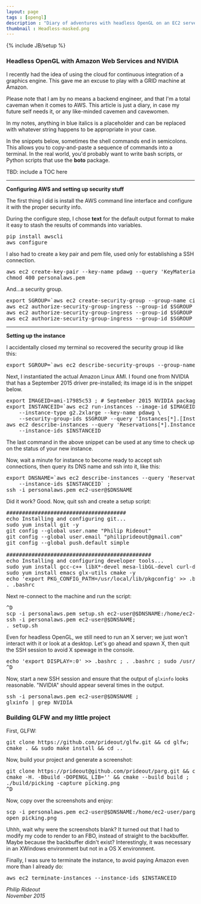 ```yaml
---
layout: page
tags : [opengl]
description : "Diary of adventures with headless OpenGL on an EC2 server."
thumbnail : Headless-masked.png
---
```

{% include JB/setup %}

### Headless OpenGL with Amazon Web Services and NVIDIA

I recently had the idea of using the cloud for continuous integration of a graphics engine.  This gave me an excuse to play with a GRID machine at Amazon.

Please note that I am by no means a backend engineer, and that I'm a total caveman when it comes to AWS.  This article is just a diary, in case my future self needs it, or any like-minded cavemen and cavewomen.

In my notes, anything in <span class="madlib">blue italics</span> is a placeholder and can be replaced with whatever string happens to be appropriate in your case.

In the snippets below, sometimes the shell commands end in semicolons.  This allows you to copy-and-paste a sequence of commands into a terminal.  In the real world, you'd probably want to write bash scripts, or Python scripts that use the <b>boto</b> package.

TBD: include a TOC here

---

**Configuring AWS and setting up security stuff**

The first thing I did is install the AWS command line interface and configure it with the proper security info.

During the configure step, I chose <b>text</b> for the default output format to make it easy to stash the results of commands into variables.

<pre>
pip install awscli
aws configure
</pre>

I also had to create a key pair and pem file, used only for establishing a SSH connection.

<pre>
aws ec2 create-key-pair --key-name <span class="madlib">pdawg</span> --query 'KeyMaterial' > <span class="madlib">personalaws.pem</span>
chmod 400 <span class="madlib">personalaws.pem</span>
</pre>

And...a security group.

<pre>
export SGROUP=`aws ec2 create-security-group --group-name <span class="madlib">cisec</span> --description "headless"` ;
aws ec2 authorize-security-group-ingress --group-id $SGROUP --protocol tcp --port 22 --cidr 0.0.0.0/0 ;
aws ec2 authorize-security-group-ingress --group-id $SGROUP --protocol tcp --port 80 --cidr 0.0.0.0/0 ;
aws ec2 authorize-security-group-ingress --group-id $SGROUP --protocol tcp --port 8080 --cidr 0.0.0.0/0
</pre>

---

**Setting up the instance**

I accidentally closed my terminal so recovered the security group id like this:

<pre>
export SGROUP=`aws ec2 describe-security-groups --group-name <span class="madlib">cisec</span> --query 'SecurityGroups[*].[GroupId]'`
</pre>

Next, I instantiated the actual Amazon Linux AMI.  I found one from NVIDIA that has a September 2015 driver pre-installed; its image id is in the snippet below.

<pre>
export IMAGEID=ami-17985c53 ; # September 2015 NVIDIA package. ;
export INSTANCEID=`aws ec2 run-instances --image-id $IMAGEID --count 1 \
    --instance-type g2.2xlarge --key-name <span class="madlib">pdawg</span> \
    --security-group-ids $SGROUP --query 'Instances[*].[InstanceId]' `;
aws ec2 describe-instances --query 'Reservations[*].Instances[*].[State.Name,PublicDnsName]' \
    --instance-ids $INSTANCEID
</pre>

The last command in the above snippet can be used at any time to check up on the status of your new instance.

Now, wait a minute for instance to become ready to accept ssh connections, then query its DNS name and ssh into it, like this:

<pre>
export DNSNAME=`aws ec2 describe-instances --query 'Reservations[*].Instances[*].[PublicDnsName]' \
    --instance-ids $INSTANCEID` ;
ssh -i <span class="madlib">personalaws.pem</span> ec2-user@$DNSNAME
</pre>

Did it work?  Good.  Now, quit ssh and create a setup script:

<pre>
######################################
echo Installing and configuring git...
sudo yum install git -y
git config --global user.name "<span class="madlib">Philip Rideout</span>"
git config --global user.email "<span class="madlib">philiprideout@gmail.com</span>"
git config --global push.default simple

##############################################
echo Installing and configuring developer tools...
sudo yum install gcc-c++ libX*-devel mesa-libGL-devel curl-devel -y
sudo yum install emacs glx-utils cmake -y
echo 'export PKG_CONFIG_PATH=/usr/local/lib/pkgconfig' >> .bashrc
. .bashrc
</pre>

Next re-connect to the machine and run the script:

<pre>
^D
scp -i <span class="madlib">personalaws.pem</span> setup.sh ec2-user@$DNSNAME:/home/ec2-user/setup.sh;
ssh -i <span class="madlib">personalaws.pem</span> ec2-user@$DNSNAME;
. setup.sh
</pre>

Even for headless OpenGL, we still need to run an X server; we just won't interact with it or look at a desktop.  Let's go ahead and spawn X, then quit the SSH session to avoid X spewage in the console.

<pre>
echo 'export DISPLAY=:0' >> .bashrc ; . .bashrc ; sudo /usr/bin/X $DISPLAY &
^D
</pre>

Now, start a new SSH session and ensure that the output of `glxinfo` looks reasonable.  "NVIDIA" should appear several times in the output.

<pre>
ssh -i personalaws.pem ec2-user@$DNSNAME ;
glxinfo | grep NVIDIA
</pre>

### Building GLFW and my little project

First, GLFW:

<pre>
git clone https://github.com/prideout/glfw.git && cd glfw;
cmake . && sudo make install && cd ..
</pre>

Now, build your project and generate a screenshot:

<pre>
git clone https://prideout@github.com/prideout/parg.git && cd parg ;
cmake -H. -Bbuild -DOPENGL_LIB='' && cmake --build build ;
./build/picking -capture picking.png
^D
</pre>

Now, copy over the screenshots and enjoy:

<pre>
scp -i personalaws.pem ec2-user@$DNSNAME:/home/ec2-user/parg/picking.png .
open picking.png
</pre>

Uhhh, wait why were the screenshots blank?  It turned out that I had to modify my code to render to an FBO, instead of straight to the backbuffer.  Maybe because the backbuffer didn't exist?  Interestingly, it was necessary in an XWindows environment but not in a OS X environment.

Finally, I was sure to terminate the instance, to avoid paying Amazon even more than I already do:

<pre>
aws ec2 terminate-instances --instance-ids $INSTANCEID
</pre>

<i>
Philip Rideout
<br>
November 2015
</i>